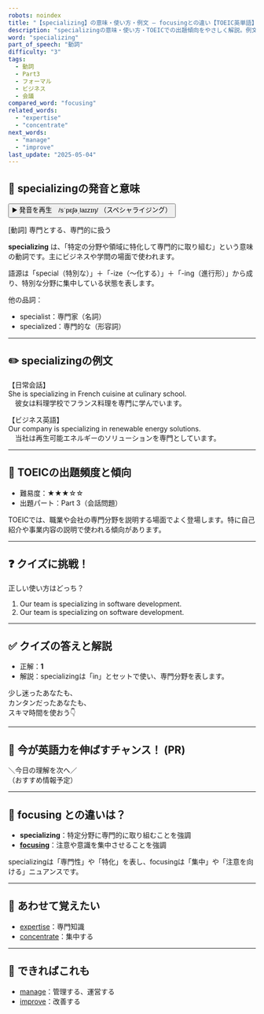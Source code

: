 ```yaml
---
robots: noindex
title: "【specializing】の意味・使い方・例文 ― focusingとの違い【TOEIC英単語】"
description: "specializingの意味・使い方・TOEICでの出題傾向をやさしく解説。例文・クイズ付きでfocusingとの違いもわかりやすく学べます。"
word: "specializing"
part_of_speech: "動詞"
difficulty: "3"
tags:
  - 動詞
  - Part3
  - フォーマル
  - ビジネス
  - 会議
compared_word: "focusing"
related_words:
  - "expertise"
  - "concentrate"
next_words:
  - "manage"
  - "improve"
last_update: "2025-05-04"
---
```


## 🔰 specializingの発音と意味

<button class="play-audio" onclick="playTTS('specializing')">
  <span class="play-audio-main">
    ▶️ 発音を再生　/sˈpɛʃəˌlaɪzɪŋ/
  </span>
  <span class="play-audio-sub">
    （スペシャライジング）
  </span>
</button>

[動詞] 専門とする、専門的に扱う

**specializing** は、「特定の分野や領域に特化して専門的に取り組む」という意味の動詞です。主にビジネスや学問の場面で使われます。

語源は「special（特別な）」＋「-ize（～化する）」＋「-ing（進行形）」から成り、特別な分野に集中している状態を表します。

他の品詞：  
- specialist：専門家（名詞）
- specialized：専門的な（形容詞）

---

## ✏️ specializingの例文

【日常会話】  
She is specializing in French cuisine at culinary school.  
　彼女は料理学校でフランス料理を専門に学んでいます。

【ビジネス英語】  
Our company is specializing in renewable energy solutions.  
　当社は再生可能エネルギーのソリューションを専門としています。

---

## 🎯 TOEICの出題頻度と傾向

- 難易度：★★★☆☆
- 出題パート：Part 3（会話問題）

TOEICでは、職業や会社の専門分野を説明する場面でよく登場します。特に自己紹介や事業内容の説明で使われる傾向があります。

---

## ❓ クイズに挑戦！

正しい使い方はどっち？

1. Our team is specializing in software development.  
2. Our team is specializing on software development.

---

## ✅ クイズの答えと解説

- 正解：**1**
- 解説：specializingは「in」とセットで使い、専門分野を表します。

少し迷ったあなたも、  
カンタンだったあなたも、  
スキマ時間を使おう👇️

---

## 🚀 今が英語力を伸ばすチャンス！ (PR)

<div class="info-center">
＼今日の理解を次へ／<br>  
（おすすめ情報予定）
</div>

---

## 🤔  focusing との違いは？

- **specializing**：特定分野に専門的に取り組むことを強調
- **[focusing](/focusing)**：注意や意識を集中させることを強調

specializingは「専門性」や「特化」を表し、focusingは「集中」や「注意を向ける」ニュアンスです。

---

## 🧩 あわせて覚えたい

- [expertise](/expertise)：専門知識
- [concentrate](/concentrate)：集中する

---

## 📖 できればこれも

- [manage](/manage)：管理する、運営する
- [improve](/improve)：改善する

<!-- cvid: aid17_bid45 -->
